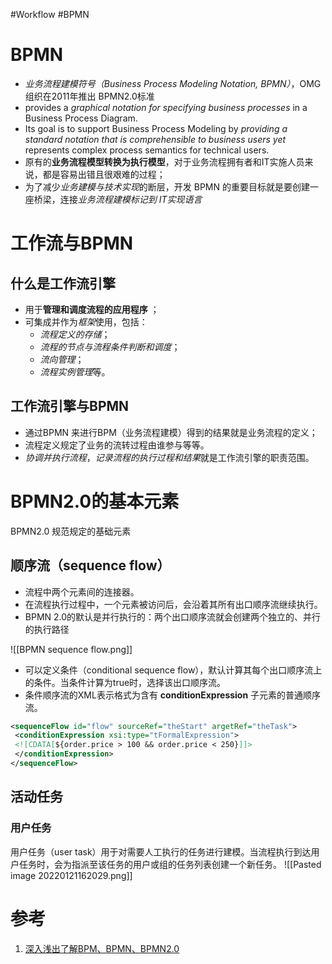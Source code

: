 #Workflow #BPMN
# BPMN
- *业务流程建模符号（Business Process Modeling Notation, BPMN）*，OMG 组织在2011年推出 BPMN2.0标准
- provides a *graphical notation for specifying business processes* in a Business Process Diagram. 
- Its goal is to support Business Process Modeling by *providing a standard notation that is comprehensible to business users yet* represents complex process semantics for technical users.
- 原有的**业务流程模型转换为执行模型**，对于业务流程拥有者和IT实施人员来说，都是容易出错且很艰难的过程；
- 为了减少*业务建模与技术实现*的断层，开发 BPMN 的重要目标就是要创建一座桥梁，连接*业务流程建模标记到 IT实现语言*

# 工作流与BPMN

## 什么是工作流引擎

- 用于**管理和调度流程的应用程序** ；
- 可集成并作为*框架*使用，包括：
	- *流程定义的存储*；
	- *流程的节点与流程条件判断和调度*；
	- *流向管理*；
	- *流程实例管理*等。

## 工作流引擎与BPMN

- 通过BPMN 来进行BPM（业务流程建模）得到的结果就是业务流程的定义；
- 流程定义规定了业务的流转过程由谁参与等等。
- *协调并执行流程*，*记录流程的执行过程和结果*就是工作流引擎的职责范围。

# BPMN2.0的基本元素

BPMN2.0 规范规定的基础元素
## 顺序流（sequence flow）
- 流程中两个元素间的连接器。
- 在流程执行过程中，一个元素被访问后，会沿着其所有出口顺序流继续执行。
- BPMN 2.0的默认是并行执行的：两个出口顺序流就会创建两个独立的、并行的执行路径

![[BPMN sequence flow.png]]

- 可以定义条件（conditional sequence flow），默认计算其每个出口顺序流上的条件。当条件计算为true时，选择该出口顺序流。
- 条件顺序流的XML表示格式为含有 **conditionExpression** 子元素的普通顺序流。

```xml
<sequenceFlow id="flow" sourceRef="theStart" argetRef="theTask">  
 <conditionExpression xsi:type="tFormalExpression">  
 <![CDATA[${order.price > 100 && order.price < 250}]]>  
 </conditionExpression>  
</sequenceFlow>
```

## 活动任务

### 用户任务
用户任务（user task）用于对需要人工执行的任务进行建模。当流程执行到达用户任务时，会为指派至该任务的用户或组的任务列表创建一个新任务。
![[Pasted image 20220121162029.png]]

# 参考
1. [深入浅出了解BPM、BPMN、BPMN2.0](https://www.cnblogs.com/amerkor/p/13728576.html)